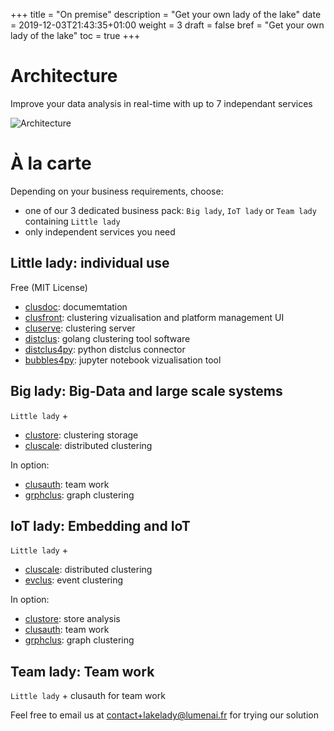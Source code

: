 +++
title = "On premise"
description = "Get your own lady of the lake"
date = 2019-12-03T21:43:35+01:00
weight = 3
draft = false
bref = "Get your own lady of the lake"
toc = true
+++

# Architecture

Improve your data analysis in real-time with up to 7 independant services

![Architecture](/media/platform.png)

# À la carte

Depending on your business requirements, choose:

- one of our 3 dedicated business pack: `Big lady`, `IoT lady` or `Team lady` containing `Little lady`
- only independent services you need

## Little lady: individual use

Free (MIT License)

- [clusdoc](/docs/platform/clusdoc): documemtation
- [clusfront](/docs/platform/clusfront): clustering vizualisation and platform management UI
- [cluserve](/docs/platform/cluserve): clustering server
- [distclus](/docs/tools/distclus): golang clustering tool software
- [distclus4py](/docs/tools/distyclus4py): python distclus connector
- [bubbles4py](/docs/tools/bubbles4py): jupyter notebook vizualisation tool

## Big lady: Big-Data and large scale systems

`Little lady` +
- [clustore](/docs/platform/clustore): clustering storage
- [cluscale](/docs/platform/cluscale): distributed clustering

In option:
- [clusauth](/docs/platform/clusauth): team work
- [grphclus](/docs/platform/grphclus): graph clustering

## IoT lady: Embedding and IoT

`Little lady` +

- [cluscale](/docs/platform/cluscale): distributed clustering
- [evclus](/docs/platform/evclus): event clustering

In option:
- [clustore](/docs/platform/clustore): store analysis
- [clusauth](/docs/platform/clusauth): team work
- [grphclus](/docs/platform/grphclus): graph clustering

## Team lady: Team work

`Little lady` + clusauth for team work

Feel free to email us at contact+lakelady@lumenai.fr for trying our solution

